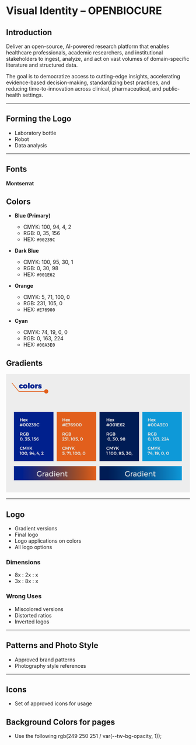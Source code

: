 # Visual Identity – OPENBIOCURE

## Introduction
Deliver an open-source, AI-powered research platform that enables healthcare professionals, academic researchers, and institutional stakeholders to ingest, analyze, and act on vast volumes of domain-specific literature and structured data.  

The goal is to democratize access to cutting-edge insights, accelerating evidence-based decision-making, standardizing best practices, and reducing time-to-innovation across clinical, pharmaceutical, and public-health settings.

---

## Forming the Logo
- Laboratory bottle  
- Robot  
- Data analysis  

---

## Fonts
**Montserrat**  

## Colors
- **Blue (Primary)**  
  - CMYK: 100, 94, 4, 2  
  - RGB: 0, 35, 156  
  - HEX: `#00239C`  

- **Dark Blue**  
  - CMYK: 100, 95, 30, 1  
  - RGB: 0, 30, 98  
  - HEX: `#001E62`  

- **Orange**  
  - CMYK: 5, 71, 100, 0  
  - RGB: 231, 105, 0  
  - HEX: `#E76900`  

- **Cyan**  
  - CMYK: 74, 19, 0, 0  
  - RGB: 0, 163, 224  
  - HEX: `#00A3E0`  

## Gradients

![Patten Examples](./gradient.png)

---

## Logo
- Gradient versions  
- Final logo  
- Logo applications on colors  
- All logo options  

### Dimensions
- 8x : 2x : x  
- 3x : 8x : x  

### Wrong Uses
- Miscolored versions  
- Distorted ratios  
- Inverted logos  

---

## Patterns and Photo Style
- Approved brand patterns  
- Photography style references  

---

## Icons
- Set of approved icons for usage


## Background Colors for pages

- Use the following rgb(249 250 251 / var(--tw-bg-opacity, 1));

